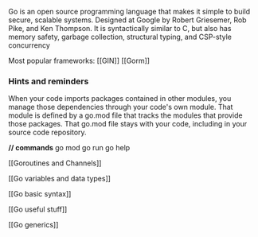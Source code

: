 Go is an open source programming language that makes it simple to build secure, scalable systems. Designed at Google by Robert Griesemer, Rob Pike, and Ken Thompson. It is syntactically similar to C, but also has memory safety, garbage collection, structural typing, and CSP-style concurrency

Most popular frameworks:
[[GIN]]
[[Gorm]]

### Hints and reminders
When your code imports packages contained in other modules, you manage those dependencies through your code's own module. That module is defined by a go.mod file that tracks the modules that provide those packages. That go.mod file stays with your code, including in your source code repository.

**// commands**
go mod
go run
go help

[[Goroutines and Channels]]

[[Go variables and data types]]

[[Go basic syntax]]

[[Go useful stuff]]

[[Go generics]]